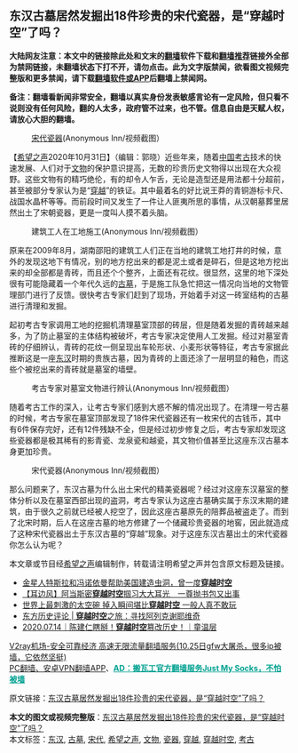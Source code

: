  <h2>东汉古墓居然发掘出18件珍贵的宋代瓷器，是“穿越时空”了吗？</h2> <p class="notice"><b>大陆网友注意：本文中的链接除此处和文末的<a href="https://github.com/bannedbook/fanqiang" >翻墙</a>软件下载和<a href="https://github.com/killgcd/justmysocks/blob/master/README.md">翻墙推荐</a>链接外全部为禁网链接，未翻墙状态下打不开，请勿点击。此为文字版禁闻，欲看图文视频完整版和更多禁闻，请下载<a href="https://github.com/bannedbook/fanqiang">翻墙软件或APP</a>后翻墙上禁闻网。</p><p>备注：翻墙看新闻非常安全，翻墙以真实身份发表敏感言论有一定风险，但只看不说则没有任何风险，翻的人太多，政府管不过来，也不管。信息自由是天赋人权，请放心大胆的翻墙。</b></p>  <div class="entry"> <figure><figcaption><a href="https://www.bannedbook.org/bnews/tag/%e5%ae%8b%e4%bb%a3/" class="st_tag internal_tag" rel="tag" title="标签 宋代 下的日志">宋代</a><a href="https://www.bannedbook.org/bnews/tag/%E7%93%B7%E5%99%A8/" class="st_tag internal_tag" rel="tag" title="标签 瓷器 下的日志">瓷器</a>(Anonymous Inn/视频截图）</figcaption></figure> <p>【<span class='wp_keywordlink_affiliate'><a href="https://www.soundofhope.org" title="希望之声" target="_blank">希望之声</a></span>2020年10月31日】（编辑：郭晓）近些年来，随着<span class='wp_keywordlink_affiliate'><a href="https://www.bannedbook.org/" title="中国" target="_blank">中国</a></span><a href="https://www.bannedbook.org/bnews/tag/%e8%80%83%e5%8f%a4/" class="st_tag internal_tag" rel="tag" title="标签 考古 下的日志">考古</a>技术的快速发展、人们对于<a href="https://www.bannedbook.org/bnews/tag/%e6%96%87%e7%89%a9/" class="st_tag internal_tag" rel="tag" title="标签 文物 下的日志">文物</a>的保护意识提高，无数的珍贵历史文物得以出现在大众视野。这些文物有的精巧绝伦，有的却令人乍舌，无论是造型还是用法都十分超前，甚至被部分专家认为是“<a href="https://www.bannedbook.org/bnews/tag/%e7%a9%bf%e8%b6%8a/" class="st_tag internal_tag" rel="tag" title="标签 穿越 下的日志">穿越</a>”的铁证。其中最着名的好比说王莽的青铜游标卡尺、战国水晶杯等等。而前段时间又发生了一件让人匪夷所思的事情，从汉朝墓葬里居然出土了宋朝瓷器，更是一度叫人摸不着头脑。</p> <figure><figcaption>建筑工人在工地施工(Anonymous Inn/视频截图）</figcaption></figure> <p>原来在2009年8月，湖南邵阳的建筑工人们正在当地的建筑工地打井的时候，意外的发现这地下有情况，别的地方挖出来的都是泥土或者是碎石，但是这地方挖出来的却全部都是青砖，而且还个个整齐，上面还有花纹。很显然，这里的地下深处很有可能隐藏着一个年代久远的<a href="https://www.bannedbook.org/bnews/tag/%e5%8f%a4%e5%a2%93/" class="st_tag internal_tag" rel="tag" title="标签 古墓 下的日志">古墓</a>，于是施工队急忙把这一情况向当地的文物管理部门进行了反馈。很快考古专家们赶到了现场，开始着手对这一砖室结构的古墓进行清理和发掘。</p>  <p>起初考古专家调用工地的挖掘机清理墓室顶部的砖层，但是随着发掘的青砖越来越多，为了防止墓室的主体结构被破坏，考古专家决定使用人工发掘。经过对墓室青砖的仔细辨认，青砖的花纹一侧呈现出车轮形状、小麦形状等特征，考古专家据此推断这是一座<a href="https://www.bannedbook.org/bnews/tag/%e4%b8%9c%e6%b1%89/" class="st_tag internal_tag" rel="tag" title="标签 东汉 下的日志">东汉</a>时期的贵族古墓，因为青砖的上面还涂了一层明显的釉色，而这些个被挖出来的青砖就是墓室的墙壁。</p> <figure><figcaption>考古专家对墓室文物进行辨认(Anonymous Inn/视频截图）</figcaption></figure> <p>随着考古工作的深入，让考古专家们感到大惑不解的情况出现了。在清理一号古墓的时候，考古专家在墓室顶部发现了18件宋代瓷器还有一枚宋代的古钱币，其中有6件保存完好，还有12件残缺不全，但是经过初步修复之后，考古专家却发现这些瓷器都是极其稀有的影青瓷、龙泉瓷和越瓷，其文物价值甚至比这座东汉古墓本身更加珍贵。</p>  <figure><figcaption>宋代瓷器(Anonymous Inn/视频截图）</figcaption></figure> <p>那么问题来了，东汉古墓为什么出土宋代的精美瓷器呢？经过对这座东汉墓室的整体分析以及在墓室西部出现的盗洞，考古专家认为这座古墓确实属于东汉末期的建筑，由于很久之前就已经被人挖空了，因此这座古墓原先的陪葬品被盗走了。而到了北宋时期，后人在这座古墓的地方修建了一个储藏珍贵瓷器的地窖，因此就造成了这种宋代瓷器出土于东汉古墓的“穿越”现象。对于这座东汉古墓出土的宋代瓷器你怎么认为呢？</p> <p>本文章或节目经<a href="https://www.bannedbook.org/bnews/tag/%e5%b8%8c%e6%9c%9b%e4%b9%8b%e5%a3%b0/" class="st_tag internal_tag" rel="tag" title="标签 希望之声 下的日志">希望之声</a>编辑制作，转载请注明希望之声并包含原文标题及链接。</p>  <ul class='op-related-articles' title='相关阅读'> <li><a href='https://www.bannedbook.org/bnews/comments/20200916/1397129.html' target='_blank'>金星人特斯拉和冯诺依曼帮助美国建造虫洞，曾一度<b>穿越时空</b></a></li> <li><a href='https://www.bannedbook.org/bnews/headline/20200813/1379559.html' target='_blank'>【耳边风】阿当斯密<b>穿越时空</b>掴习大大耳光　一尊抛书包又出事</a></li> <li><a href='https://www.bannedbook.org/bnews/funmedia/20200803/1373896.html' target='_blank'>世界上最刺激的太空碗 掉入瞬间堪比<b>穿越时空</b> 一般人真不敢玩</a></li> <li><a href='https://www.bannedbook.org/bnews/baitai/20200721/1363975.html' target='_blank'>东方历史评论 &#124; <b>穿越时空</b>之旅：寻找阿列克谢耶维奇</a></li> <li><a href='https://www.bannedbook.org/bnews/taiwannews/20200714/1360772.html' target='_blank'>2020.07.14｜陈建仁瞎掰！<b>穿越时空</b>篡改历史！｜童温层</a></li> </ul> <p class="texttj"> <a href="https://www.bannedbook.org/forum23/topic22702.html" target="_blank">V2ray机场-安全可靠经济 高速无限流量翻墙服务(10.25日gfw大屠杀，很多ip被墙，它依然坚挺)</a><br/> <a href="https://github.com/bannedbook/fanqiang/wiki/%E7%A6%81%E9%97%BB%E7%BD%91%E5%AE%89%E5%8D%93%E7%BF%BB%E5%A2%99%E6%96%B0%E9%97%BBAPP" target="_blank">PC翻墙、安卓VPN翻墙APP</a>、<span onclick="window.open('https://github.com/killgcd/justmysocks/blob/master/README.md')" style="font-weight:bold;color:#00A191;cursor:pointer;text-decoration:underline;outline:none">AD：搬瓦工官方翻墙服务Just My Socks，不怕被墙</span></p><p>原文链接：<a class="src_link"  href="https://www.soundofhope.org/post/436765" target="_blank">东汉古墓居然发掘出18件珍贵的宋代瓷器，是“穿越时空”了吗？</a></p><a name='sharetosocial'></a>       <div><b>本文的图文或视频完整版</b>：<a href='https://www.bannedbook.org/bnews/comments/20201031/1423427.html'>东汉古墓居然发掘出18件珍贵的宋代瓷器，是“穿越时空”了吗？</a></div>  </div><!--END ENTRY--> <div class="postfooter"> <div>本文标签：<a href="https://www.bannedbook.org/bnews/tag/%e4%b8%9c%e6%b1%89/" rel="tag">东汉</a>, <a href="https://www.bannedbook.org/bnews/tag/%e5%8f%a4%e5%a2%93/" rel="tag">古墓</a>, <a href="https://www.bannedbook.org/bnews/tag/%e5%ae%8b%e4%bb%a3/" rel="tag">宋代</a>, <a href="https://www.bannedbook.org/bnews/tag/%e5%b8%8c%e6%9c%9b%e4%b9%8b%e5%a3%b0/" rel="tag">希望之声</a>, <a href="https://www.bannedbook.org/bnews/tag/%e6%96%87%e7%89%a9/" rel="tag">文物</a>, <a href="https://www.bannedbook.org/bnews/tag/%E7%93%B7%E5%99%A8/" rel="tag">瓷器</a>, <a href="https://www.bannedbook.org/bnews/tag/%e7%a9%bf%e8%b6%8a/" rel="tag">穿越</a>, <a href="https://www.bannedbook.org/bnews/tag/%E7%A9%BF%E8%B6%8A%E6%97%B6%E7%A9%BA/" rel="tag">穿越时空</a>, <a href="https://www.bannedbook.org/bnews/tag/%e8%80%83%e5%8f%a4/" rel="tag">考古</a></div>  </div><!--END POSTFOOTER--> 